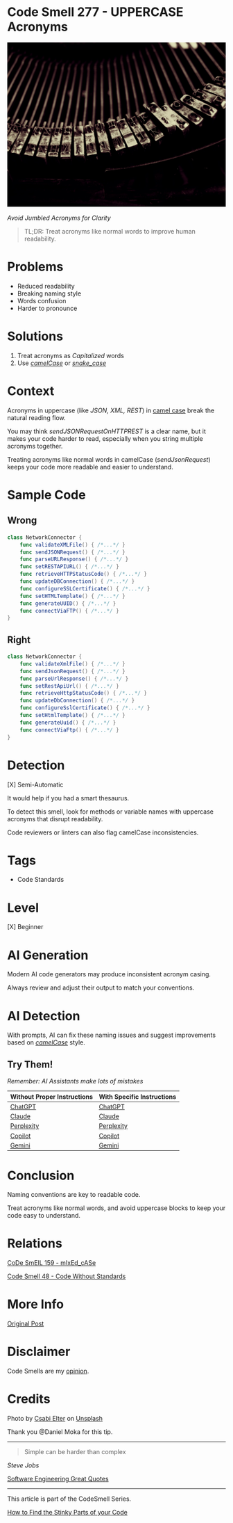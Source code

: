 # Code Smell 277 - UPPERCASE Acronyms

![Code Smell 277 - UPPERCASE Acronyms](Code%20Smell%20277%20-%20UPPERCASE%20Acronyms.jpg)

*Avoid Jumbled Acronyms for Clarity*

> TL;DR: Treat acronyms like normal words to improve human readability.

# Problems

- Reduced readability
- Breaking naming style
- Words confusion
- Harder to pronounce 

# Solutions

1. Treat acronyms as *Capitalized* words
2. Use *[camelCase](https://en.wikipedia.org/wiki/Camel_case)* or *[snake_case](https://en.wikipedia.org/wiki/Snake_case)*
 
# Context

Acronyms in uppercase (like *JSON, XML, REST*) in [camel case](https://github.com/mcsee/Software-Design-Articles/tree/main/Articles/Code%20Smells/Code%20Smell%20159%20-%20Mixed%20Case/readme.md) break the natural reading flow.

You may think *sendJSONRequestOnHTTPREST* is a clear name, but it makes your code harder to read, especially when you string multiple acronyms together. 

Treating acronyms like normal words in camelCase (*sendJsonRequest*) keeps your code more readable and easier to understand.

# Sample Code

## Wrong

[Gist Url]: # (https://gist.github.com/mcsee/3fb92baefac7fb65577e03e196472f67)

```swift
class NetworkConnector {
    func validateXMLFile() { /*...*/ }
    func sendJSONRequest() { /*...*/ }
    func parseURLResponse() { /*...*/ }
    func setRESTAPIURL() { /*...*/ }
    func retrieveHTTPStatusCode() { /*...*/ }
    func updateDBConnection() { /*...*/ }
    func configureSSLCertificate() { /*...*/ }
    func setHTMLTemplate() { /*...*/ }
    func generateUUID() { /*...*/ }
    func connectViaFTP() { /*...*/ }
}
```

## Right

[Gist Url]: # (https://gist.github.com/mcsee/280cb3e2dd681b0039b9604aac32330a)

```swift
class NetworkConnector {
    func validateXmlFile() { /*...*/ }
    func sendJsonRequest() { /*...*/ }
    func parseUrlResponse() { /*...*/ }
    func setRestApiUrl() { /*...*/ }
    func retrieveHttpStatusCode() { /*...*/ }
    func updateDbConnection() { /*...*/ }
    func configureSslCertificate() { /*...*/ }
    func setHtmlTemplate() { /*...*/ }
    func generateUuid() { /*...*/ }
    func connectViaFtp() { /*...*/ }
}
```

# Detection

[X] Semi-Automatic 

It would help if you had a smart thesaurus.

To detect this smell, look for methods or variable names with uppercase acronyms that disrupt readability. 

Code reviewers or linters can also flag camelCase inconsistencies.

# Tags

- Code Standards

# Level

[X] Beginner 

# AI Generation

Modern AI code generators may produce inconsistent acronym casing. 

Always review and adjust their output to match your conventions.

# AI Detection

With prompts, AI can fix these naming issues and suggest improvements based on *[camelCase](https://github.com/mcsee/Software-Design-Articles/tree/main/Articles/Code%20Smells/Code%20Smell%20159%20-%20Mixed%20Case/readme.md)* style.

## Try Them!

*Remember: AI Assistants make lots of mistakes*

| Without Proper Instructions    | With Specific Instructions |
| -------- | ------- |
| [ChatGPT](https://chat.openai.com/?q=Correct+and+explain+this+code%3A+%60%60%60swift%0D%0Aclass+NetworkConnector+%7B%0D%0A++++func+validateXMLFile%28%29+%7B+%2F%2A...%2A%2F+%7D%0D%0A++++func+sendJSONRequest%28%29+%7B+%2F%2A...%2A%2F+%7D%0D%0A++++func+parseURLResponse%28%29+%7B+%2F%2A...%2A%2F+%7D%0D%0A++++func+setRESTAPIURL%28%29+%7B+%2F%2A...%2A%2F+%7D%0D%0A++++func+retrieveHTTPStatusCode%28%29+%7B+%2F%2A...%2A%2F+%7D%0D%0A++++func+updateDBConnection%28%29+%7B+%2F%2A...%2A%2F+%7D%0D%0A++++func+configureSSLCertificate%28%29+%7B+%2F%2A...%2A%2F+%7D%0D%0A++++func+setHTMLTemplate%28%29+%7B+%2F%2A...%2A%2F+%7D%0D%0A++++func+generateUUID%28%29+%7B+%2F%2A...%2A%2F+%7D%0D%0A++++func+connectViaFTP%28%29+%7B+%2F%2A...%2A%2F+%7D%0D%0A%7D%0D%0A%60%60%60) | [ChatGPT](https://chat.openai.com/?q=Correct+the+case+to+CamelCase%3A+%60%60%60swift%0D%0Aclass+NetworkConnector+%7B%0D%0A++++func+validateXMLFile%28%29+%7B+%2F%2A...%2A%2F+%7D%0D%0A++++func+sendJSONRequest%28%29+%7B+%2F%2A...%2A%2F+%7D%0D%0A++++func+parseURLResponse%28%29+%7B+%2F%2A...%2A%2F+%7D%0D%0A++++func+setRESTAPIURL%28%29+%7B+%2F%2A...%2A%2F+%7D%0D%0A++++func+retrieveHTTPStatusCode%28%29+%7B+%2F%2A...%2A%2F+%7D%0D%0A++++func+updateDBConnection%28%29+%7B+%2F%2A...%2A%2F+%7D%0D%0A++++func+configureSSLCertificate%28%29+%7B+%2F%2A...%2A%2F+%7D%0D%0A++++func+setHTMLTemplate%28%29+%7B+%2F%2A...%2A%2F+%7D%0D%0A++++func+generateUUID%28%29+%7B+%2F%2A...%2A%2F+%7D%0D%0A++++func+connectViaFTP%28%29+%7B+%2F%2A...%2A%2F+%7D%0D%0A%7D%0D%0A%60%60%60) |
| [Claude](https://claude.ai/new?q=Correct+and+explain+this+code%3A+%60%60%60swift%0D%0Aclass+NetworkConnector+%7B%0D%0A++++func+validateXMLFile%28%29+%7B+%2F%2A...%2A%2F+%7D%0D%0A++++func+sendJSONRequest%28%29+%7B+%2F%2A...%2A%2F+%7D%0D%0A++++func+parseURLResponse%28%29+%7B+%2F%2A...%2A%2F+%7D%0D%0A++++func+setRESTAPIURL%28%29+%7B+%2F%2A...%2A%2F+%7D%0D%0A++++func+retrieveHTTPStatusCode%28%29+%7B+%2F%2A...%2A%2F+%7D%0D%0A++++func+updateDBConnection%28%29+%7B+%2F%2A...%2A%2F+%7D%0D%0A++++func+configureSSLCertificate%28%29+%7B+%2F%2A...%2A%2F+%7D%0D%0A++++func+setHTMLTemplate%28%29+%7B+%2F%2A...%2A%2F+%7D%0D%0A++++func+generateUUID%28%29+%7B+%2F%2A...%2A%2F+%7D%0D%0A++++func+connectViaFTP%28%29+%7B+%2F%2A...%2A%2F+%7D%0D%0A%7D%0D%0A%60%60%60) | [Claude](https://claude.ai/new?q=Correct+the+case+to+CamelCase%3A+%60%60%60swift%0D%0Aclass+NetworkConnector+%7B%0D%0A++++func+validateXMLFile%28%29+%7B+%2F%2A...%2A%2F+%7D%0D%0A++++func+sendJSONRequest%28%29+%7B+%2F%2A...%2A%2F+%7D%0D%0A++++func+parseURLResponse%28%29+%7B+%2F%2A...%2A%2F+%7D%0D%0A++++func+setRESTAPIURL%28%29+%7B+%2F%2A...%2A%2F+%7D%0D%0A++++func+retrieveHTTPStatusCode%28%29+%7B+%2F%2A...%2A%2F+%7D%0D%0A++++func+updateDBConnection%28%29+%7B+%2F%2A...%2A%2F+%7D%0D%0A++++func+configureSSLCertificate%28%29+%7B+%2F%2A...%2A%2F+%7D%0D%0A++++func+setHTMLTemplate%28%29+%7B+%2F%2A...%2A%2F+%7D%0D%0A++++func+generateUUID%28%29+%7B+%2F%2A...%2A%2F+%7D%0D%0A++++func+connectViaFTP%28%29+%7B+%2F%2A...%2A%2F+%7D%0D%0A%7D%0D%0A%60%60%60) |
| [Perplexity](https://perplexity.ai/?q=Correct+and+explain+this+code%3A+%60%60%60swift%0D%0Aclass+NetworkConnector+%7B%0D%0A++++func+validateXMLFile%28%29+%7B+%2F%2A...%2A%2F+%7D%0D%0A++++func+sendJSONRequest%28%29+%7B+%2F%2A...%2A%2F+%7D%0D%0A++++func+parseURLResponse%28%29+%7B+%2F%2A...%2A%2F+%7D%0D%0A++++func+setRESTAPIURL%28%29+%7B+%2F%2A...%2A%2F+%7D%0D%0A++++func+retrieveHTTPStatusCode%28%29+%7B+%2F%2A...%2A%2F+%7D%0D%0A++++func+updateDBConnection%28%29+%7B+%2F%2A...%2A%2F+%7D%0D%0A++++func+configureSSLCertificate%28%29+%7B+%2F%2A...%2A%2F+%7D%0D%0A++++func+setHTMLTemplate%28%29+%7B+%2F%2A...%2A%2F+%7D%0D%0A++++func+generateUUID%28%29+%7B+%2F%2A...%2A%2F+%7D%0D%0A++++func+connectViaFTP%28%29+%7B+%2F%2A...%2A%2F+%7D%0D%0A%7D%0D%0A%60%60%60) | [Perplexity](https://perplexity.ai/?q=Correct+the+case+to+CamelCase%3A+%60%60%60swift%0D%0Aclass+NetworkConnector+%7B%0D%0A++++func+validateXMLFile%28%29+%7B+%2F%2A...%2A%2F+%7D%0D%0A++++func+sendJSONRequest%28%29+%7B+%2F%2A...%2A%2F+%7D%0D%0A++++func+parseURLResponse%28%29+%7B+%2F%2A...%2A%2F+%7D%0D%0A++++func+setRESTAPIURL%28%29+%7B+%2F%2A...%2A%2F+%7D%0D%0A++++func+retrieveHTTPStatusCode%28%29+%7B+%2F%2A...%2A%2F+%7D%0D%0A++++func+updateDBConnection%28%29+%7B+%2F%2A...%2A%2F+%7D%0D%0A++++func+configureSSLCertificate%28%29+%7B+%2F%2A...%2A%2F+%7D%0D%0A++++func+setHTMLTemplate%28%29+%7B+%2F%2A...%2A%2F+%7D%0D%0A++++func+generateUUID%28%29+%7B+%2F%2A...%2A%2F+%7D%0D%0A++++func+connectViaFTP%28%29+%7B+%2F%2A...%2A%2F+%7D%0D%0A%7D%0D%0A%60%60%60) |
| [Copilot](https://www.bing.com/chat?showconv=1&sendquery=1&q=Correct+and+explain+this+code%3A+%60%60%60swift%0D%0Aclass+NetworkConnector+%7B%0D%0A++++func+validateXMLFile%28%29+%7B+%2F%2A...%2A%2F+%7D%0D%0A++++func+sendJSONRequest%28%29+%7B+%2F%2A...%2A%2F+%7D%0D%0A++++func+parseURLResponse%28%29+%7B+%2F%2A...%2A%2F+%7D%0D%0A++++func+setRESTAPIURL%28%29+%7B+%2F%2A...%2A%2F+%7D%0D%0A++++func+retrieveHTTPStatusCode%28%29+%7B+%2F%2A...%2A%2F+%7D%0D%0A++++func+updateDBConnection%28%29+%7B+%2F%2A...%2A%2F+%7D%0D%0A++++func+configureSSLCertificate%28%29+%7B+%2F%2A...%2A%2F+%7D%0D%0A++++func+setHTMLTemplate%28%29+%7B+%2F%2A...%2A%2F+%7D%0D%0A++++func+generateUUID%28%29+%7B+%2F%2A...%2A%2F+%7D%0D%0A++++func+connectViaFTP%28%29+%7B+%2F%2A...%2A%2F+%7D%0D%0A%7D%0D%0A%60%60%60) | [Copilot](https://www.bing.com/chat?showconv=1&sendquery=1&q=Correct+the+case+to+CamelCase%3A+%60%60%60swift%0D%0Aclass+NetworkConnector+%7B%0D%0A++++func+validateXMLFile%28%29+%7B+%2F%2A...%2A%2F+%7D%0D%0A++++func+sendJSONRequest%28%29+%7B+%2F%2A...%2A%2F+%7D%0D%0A++++func+parseURLResponse%28%29+%7B+%2F%2A...%2A%2F+%7D%0D%0A++++func+setRESTAPIURL%28%29+%7B+%2F%2A...%2A%2F+%7D%0D%0A++++func+retrieveHTTPStatusCode%28%29+%7B+%2F%2A...%2A%2F+%7D%0D%0A++++func+updateDBConnection%28%29+%7B+%2F%2A...%2A%2F+%7D%0D%0A++++func+configureSSLCertificate%28%29+%7B+%2F%2A...%2A%2F+%7D%0D%0A++++func+setHTMLTemplate%28%29+%7B+%2F%2A...%2A%2F+%7D%0D%0A++++func+generateUUID%28%29+%7B+%2F%2A...%2A%2F+%7D%0D%0A++++func+connectViaFTP%28%29+%7B+%2F%2A...%2A%2F+%7D%0D%0A%7D%0D%0A%60%60%60) |
| [Gemini](https://gemini.google.com/?q=Correct+and+explain+this+code%3A+%60%60%60swift%0D%0Aclass+NetworkConnector+%7B%0D%0A++++func+validateXMLFile%28%29+%7B+%2F%2A...%2A%2F+%7D%0D%0A++++func+sendJSONRequest%28%29+%7B+%2F%2A...%2A%2F+%7D%0D%0A++++func+parseURLResponse%28%29+%7B+%2F%2A...%2A%2F+%7D%0D%0A++++func+setRESTAPIURL%28%29+%7B+%2F%2A...%2A%2F+%7D%0D%0A++++func+retrieveHTTPStatusCode%28%29+%7B+%2F%2A...%2A%2F+%7D%0D%0A++++func+updateDBConnection%28%29+%7B+%2F%2A...%2A%2F+%7D%0D%0A++++func+configureSSLCertificate%28%29+%7B+%2F%2A...%2A%2F+%7D%0D%0A++++func+setHTMLTemplate%28%29+%7B+%2F%2A...%2A%2F+%7D%0D%0A++++func+generateUUID%28%29+%7B+%2F%2A...%2A%2F+%7D%0D%0A++++func+connectViaFTP%28%29+%7B+%2F%2A...%2A%2F+%7D%0D%0A%7D%0D%0A%60%60%60) | [Gemini](https://gemini.google.com/?q=Correct+the+case+to+CamelCase%3A+%60%60%60swift%0D%0Aclass+NetworkConnector+%7B%0D%0A++++func+validateXMLFile%28%29+%7B+%2F%2A...%2A%2F+%7D%0D%0A++++func+sendJSONRequest%28%29+%7B+%2F%2A...%2A%2F+%7D%0D%0A++++func+parseURLResponse%28%29+%7B+%2F%2A...%2A%2F+%7D%0D%0A++++func+setRESTAPIURL%28%29+%7B+%2F%2A...%2A%2F+%7D%0D%0A++++func+retrieveHTTPStatusCode%28%29+%7B+%2F%2A...%2A%2F+%7D%0D%0A++++func+updateDBConnection%28%29+%7B+%2F%2A...%2A%2F+%7D%0D%0A++++func+configureSSLCertificate%28%29+%7B+%2F%2A...%2A%2F+%7D%0D%0A++++func+setHTMLTemplate%28%29+%7B+%2F%2A...%2A%2F+%7D%0D%0A++++func+generateUUID%28%29+%7B+%2F%2A...%2A%2F+%7D%0D%0A++++func+connectViaFTP%28%29+%7B+%2F%2A...%2A%2F+%7D%0D%0A%7D%0D%0A%60%60%60) | 

# Conclusion

Naming conventions are key to readable code. 

Treat acronyms like normal words, and avoid uppercase blocks to keep your code easy to understand.

# Relations

[CoDe SmElL 159 - mIxEd_cASe](https://github.com/mcsee/Software-Design-Articles/tree/main/Articles/Code%20Smells/Code%20Smell%20159%20-%20Mixed%20Case/readme.md)

[Code Smell 48 - Code Without Standards](https://github.com/mcsee/Software-Design-Articles/tree/main/Articles/Code%20Smells/Code%20Smell%2048%20-%20Code%20Without%20Standards/readme.md)

# More Info

[Original Post](https://www.linkedin.com/posts/danielmoka_clean-code-tip-name-acronyms-as-normal-words-activity-7251472396438687744-C4kx/)

# Disclaimer

Code Smells are my [opinion](https://github.com/mcsee/Software-Design-Articles/tree/main/Articles/Blogging/I%20Wrote%20More%20than%2090%20Articles%20on%202021%20Here%20is%20What%20I%20Learned/readme.md).

# Credits

Photo by [Csabi Elter](https://unsplash.com/@bulgakovmihaly) on [Unsplash](https://unsplash.com/photos/assorted-color-chip-piled-IIDxzNru2GY)

Thank you @Daniel Moka for this tip.
    
* * *

> Simple can be harder than complex

_Steve Jobs_
  
[Software Engineering Great Quotes](https://github.com/mcsee/Software-Design-Articles/tree/main/Articles/Quotes/Software%20Engineering%20Great%20Quotes/readme.md)

* * *

This article is part of the CodeSmell Series.

[How to Find the Stinky Parts of your Code](https://github.com/mcsee/Software-Design-Articles/tree/main/Articles/Code%20Smells/How%20to%20Find%20the%20Stinky%20parts%20of%20your%20Code/readme.md)